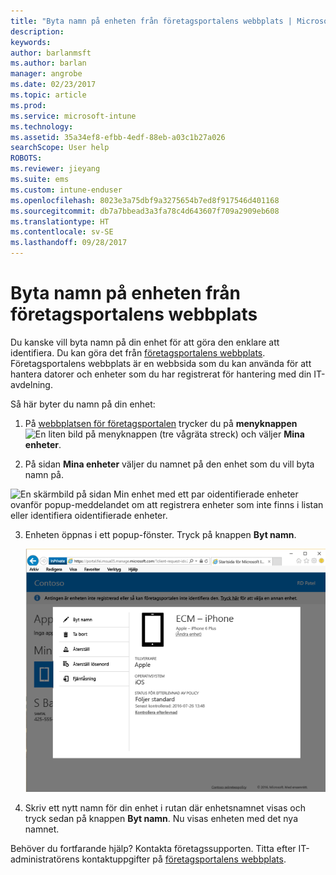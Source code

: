```yaml
---
title: "Byta namn på enheten från företagsportalens webbplats | Microsoft Docs"
description: 
keywords: 
author: barlanmsft
ms.author: barlan
manager: angrobe
ms.date: 02/23/2017
ms.topic: article
ms.prod: 
ms.service: microsoft-intune
ms.technology: 
ms.assetid: 35a34ef8-efbb-4edf-88eb-a03c1b27a026
searchScope: User help
ROBOTS: 
ms.reviewer: jieyang
ms.suite: ems
ms.custom: intune-enduser
ms.openlocfilehash: 8023e3a75dbf9a3275654b7ed8f917546d401168
ms.sourcegitcommit: db7a7bbead3a3fa78c4d643607f709a2909eb608
ms.translationtype: HT
ms.contentlocale: sv-SE
ms.lasthandoff: 09/28/2017
---
```

# <a name="rename-your-device-from-the-company-portal-website"></a>Byta namn på enheten från företagsportalens webbplats

Du kanske vill byta namn på din enhet för att göra den enklare att identifiera. Du kan göra det från [företagsportalens webbplats](https://portal.manage.microsoft.com). Företagsportalens webbplats är en webbsida som du kan använda för att hantera datorer och enheter som du har registrerat för hantering med din IT-avdelning.

Så här byter du namn på din enhet:

1.  På [webbplatsen för företagsportalen](https://portal.manage.microsoft.com) trycker du på __menyknappen__ ![En liten bild på menyknappen (tre vågräta streck)](/Intune/whats-new/media/CP_hamburger_menu.png) och väljer __Mina enheter__.

2. På sidan __Mina enheter__ väljer du namnet på den enhet som du vill byta namn på.

  ![En skärmbild på sidan Min enhet med ett par oidentifierade enheter ovanför popup-meddelandet om att registrera enheter som inte finns i listan eller identifiera oidentifierade enheter.](./media/macOS_enroll_002_tap_here_banner.png)

3.  Enheten öppnas i ett popup-fönster. Tryck på knappen **Byt namn**.

    ![Alla alternativ för den valda enheten på webbplatsen för företagsportalen, inklusive Byt namn, Ta bort, Återställ enhet, Återställ lösenord och Fjärrlås. ](./media/iwp-screen-with-all-options.png)

4.  Skriv ett nytt namn för din enhet i rutan där enhetsnamnet visas och tryck sedan på knappen **Byt namn**. Nu visas enheten med det nya namnet.

Behöver du fortfarande hjälp? Kontakta företagssupporten. Titta efter IT-administratörens kontaktuppgifter på [företagsportalens webbplats](https://portal.manage.microsoft.com).
